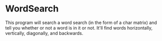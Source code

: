 # WordSearch
  This program will search a word search (in the form of a char matrix) and tell you whether or not a word is in it or not. It'll find words horizontally, vertically, diagonally, and backwards.
